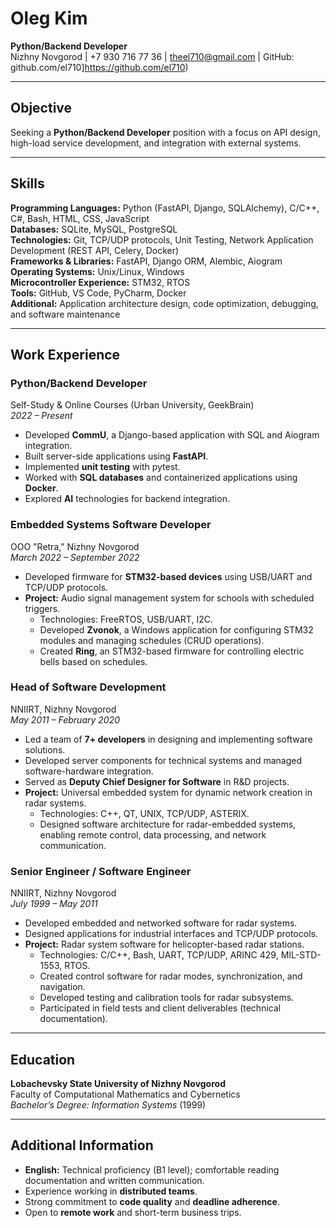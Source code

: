 # Oleg Kim  
**Python/Backend Developer**  
Nizhny Novgorod | +7 930 716 77 36 | theel710@gmail.com | GitHub: github.com/el710]https://github.com/el710)  

---

## **Objective**  
Seeking a **Python/Backend Developer** position with a focus on API design, high-load service development, and integration with external systems.  

---

## **Skills**  

**Programming Languages:** Python (FastAPI, Django, SQLAlchemy), C/C++, C#, Bash, HTML, CSS, JavaScript  
**Databases:** SQLite, MySQL, PostgreSQL  
**Technologies:** Git, TCP/UDP protocols, Unit Testing, Network Application Development (REST API, Celery, Docker)  
**Frameworks & Libraries:** FastAPI, Django ORM, Alembic, Aiogram  
**Operating Systems:** Unix/Linux, Windows  
**Microcontroller Experience:** STM32, RTOS  
**Tools:** GitHub, VS Code, PyCharm, Docker  
**Additional:** Application architecture design, code optimization, debugging, and software maintenance  

---

## **Work Experience**  

### **Python/Backend Developer**  
Self-Study & Online Courses (Urban University, GeekBrain)  
_2022 – Present_  
- Developed **CommU**, a Django-based application with SQL and Aiogram integration.  
- Built server-side applications using **FastAPI**.  
- Implemented **unit testing** with pytest.  
- Worked with **SQL databases** and containerized applications using **Docker**.  
- Explored **AI** technologies for backend integration.  

### **Embedded Systems Software Developer**  
OOO "Retra," Nizhny Novgorod  
_March 2022 – September 2022_  
- Developed firmware for **STM32-based devices** using USB/UART and TCP/UDP protocols.  
- **Project:** Audio signal management system for schools with scheduled triggers.  
  - Technologies: FreeRTOS, USB/UART, I2C.  
  - Developed **Zvonok**, a Windows application for configuring STM32 modules and managing schedules (CRUD operations).  
  - Created **Ring**, an STM32-based firmware for controlling electric bells based on schedules.  

### **Head of Software Development**  
NNIIRT, Nizhny Novgorod  
_May 2011 – February 2020_  
- Led a team of **7+ developers** in designing and implementing software solutions.  
- Developed server components for technical systems and managed software-hardware integration.  
- Served as **Deputy Chief Designer for Software** in R&D projects.  
- **Project:** Universal embedded system for dynamic network creation in radar systems.  
  - Technologies: C++, QT, UNIX, TCP/UDP, ASTERIX.  
  - Designed software architecture for radar-embedded systems, enabling remote control, data processing, and network communication.  

### **Senior Engineer / Software Engineer**  
NNIIRT, Nizhny Novgorod  
_July 1999 – May 2011_  
- Developed embedded and networked software for radar systems.  
- Designed applications for industrial interfaces and TCP/UDP protocols.  
- **Project:** Radar system software for helicopter-based radar stations.  
  - Technologies: C/C++, Bash, UART, TCP/UDP, ARINC 429, MIL-STD-1553, RTOS.  
  - Created control software for radar modes, synchronization, and navigation.  
  - Developed testing and calibration tools for radar subsystems.  
  - Participated in field tests and client deliverables (technical documentation).  

---

## **Education**  

**Lobachevsky State University of Nizhny Novgorod**  
Faculty of Computational Mathematics and Cybernetics  
_Bachelor’s Degree: Information Systems_ (1999)  

---

## **Additional Information**  

- **English:** Technical proficiency (B1 level); comfortable reading documentation and written communication.  
- Experience working in **distributed teams**.  
- Strong commitment to **code quality** and **deadline adherence**.  
- Open to **remote work** and short-term business trips.  

